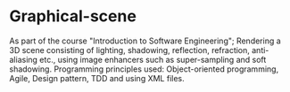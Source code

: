 # Graphical-scene
As part of the course "Introduction to Software Engineering";
Rendering a 3D scene consisting of lighting, shadowing, reflection, refraction, anti-aliasing  etc., using image enhancers such as super-sampling and soft shadowing. Programming principles used: Object-oriented programming, Agile, Design pattern, TDD and using XML files.
